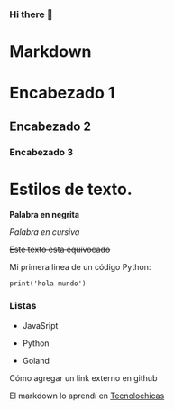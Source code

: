 ### Hi there 👋

<!--
**anniepz/anniepz** is a ✨ _special_ ✨ repository because its `README.md` (this file) appears on your GitHub profile.

Here are some ideas to get you started:

- 🔭 I’m currently working on ...
- 🌱 I’m currently learning ...
- 👯 I’m looking to collaborate on ...
- 🤔 I’m looking for help with ...
- 💬 Ask me about ...
- 📫 How to reach me: ...
- 😄 Pronouns: ...
- ⚡ Fun fact: ...
-->

# Markdown

# Encabezado 1
## Encabezado 2
### Encabezado 3

# Estilos de texto.

**Palabra en negrita**

*Palabra en cursiva*

~~Este texto esta equivocado~~

Mi primera linea de un código Python:
```
print('hola mundo')
```

### Listas

- JavaSript
* Python
+ Goland

Cómo agregar un link externo en github

El markdown lo aprendí en [Tecnolochicas](https:\\tecnolochicas.mx)

